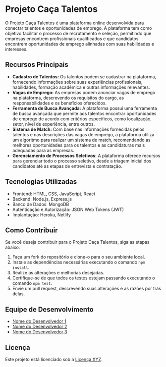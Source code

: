 # Projeto Caça Talentos

O Projeto Caça Talentos é uma plataforma online desenvolvida para conectar talentos e oportunidades de emprego. A plataforma tem como objetivo facilitar o processo de recrutamento e seleção, permitindo que empresas encontrem profissionais qualificados e que candidatos encontrem oportunidades de emprego alinhadas com suas habilidades e interesses.

## Recursos Principais

- **Cadastro de Talentos:** Os talentos podem se cadastrar na plataforma, fornecendo informações sobre suas experiências profissionais, habilidades, formação acadêmica e outras informações relevantes.
- **Vagas de Emprego:** As empresas podem anunciar vagas de emprego na plataforma, descrevendo os requisitos do cargo, as responsabilidades e os benefícios oferecidos.
- **Ferramenta de Busca Avançada:** A plataforma possui uma ferramenta de busca avançada que permite aos talentos encontrar oportunidades de emprego de acordo com critérios específicos, como localização, setor, nível de experiência, entre outros.
- **Sistema de Match:** Com base nas informações fornecidas pelos talentos e nas descrições das vagas de emprego, a plataforma utiliza um algoritmo para realizar um sistema de match, recomendando as melhores oportunidades para os talentos e as candidaturas mais adequadas para as empresas.
- **Gerenciamento de Processos Seletivos:** A plataforma oferece recursos para gerenciar todo o processo seletivo, desde a triagem inicial dos candidatos até as etapas de entrevista e contratação.

## Tecnologias Utilizadas

- Frontend: HTML, CSS, JavaScript, React
- Backend: Node.js, Express.js
- Banco de Dados: MongoDB
- Autenticação e Autorização: JSON Web Tokens (JWT)
- Implantação: Heroku, Netlify

## Como Contribuir

Se você deseja contribuir para o Projeto Caça Talentos, siga as etapas abaixo:

1. Faça um fork do repositório e clone-o para o seu ambiente local.
2. Instale as dependências necessárias executando o comando `npm install`.
3. Realize as alterações e melhorias desejadas.
4. Certifique-se de que todos os testes estejam passando executando o comando `npm test`.
5. Envie um pull request, descrevendo suas alterações e as razões por trás delas.

## Equipe de Desenvolvimento

- [Nome do Desenvolvedor 1](https://github.com/dev1)
- [Nome do Desenvolvedor 2](https://github.com/dev2)
- [Nome do Desenvolvedor 3](https://github.com/dev3)

## Licença

Este projeto está licenciado sob a [Licença XYZ](link-para-licenca).


